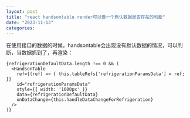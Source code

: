 ```yaml
---
layout: post
title: "react handsontable render可以做一个默认数据是否存在的判断"
date: "2023-11-13"
categories: 
---
```

<p>在使用接口的数据的时候，handsontable会出现没有默认数据的情况，可以判断，当数据抓到了，再渲染：</p>

<pre>
<code>{refrigerationDefaultData.length !== 0 &amp;&amp; (
  &lt;HandsonTable
    ref={(ref) =&gt; { this.tableRefs[&#39;refrigerationParamsData&#39;] = ref; }}
    id=&quot;refrigerationParamsData&quot;
    style={{ width: &#39;1000px&#39; }} 
    data={refrigerationDefaultData} 
    onDataChange={this.handleDataChangeForRefrigeration} 
  /&gt; 
)}</code></pre>

<p>&nbsp;</p>

